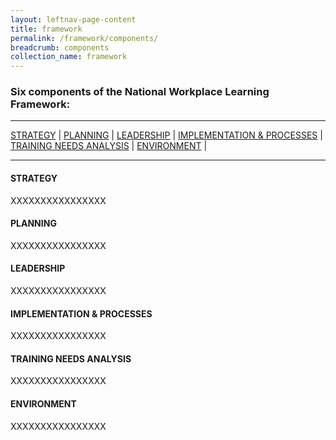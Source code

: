 ```yaml
---
layout: leftnav-page-content
title: framework
permalink: /framework/components/
breadcrumb: components
collection_name: framework
---
```





### **Six components of the National Workplace Learning Framework:**

-------------------

[STRATEGY](#S) | [PLANNING](#P) | [LEADERSHIP](#L) | [IMPLEMENTATION & PROCESSES](#I) | [TRAINING NEEDS ANALYSIS](#T) | [ENVIRONMENT](#E) | 

-------------------


<a name="S"></a>
#### STRATEGY

XXXXXXXXXXXXXXXX



<a name="P"></a>
#### PLANNING

XXXXXXXXXXXXXXXX



<a name="L"></a>
#### LEADERSHIP

XXXXXXXXXXXXXXXX



<a name="I"></a>
#### IMPLEMENTATION & PROCESSES

XXXXXXXXXXXXXXXX



<a name="T"></a>
#### TRAINING NEEDS ANALYSIS

XXXXXXXXXXXXXXXX



<a name="E"></a>
#### ENVIRONMENT

XXXXXXXXXXXXXXXX
